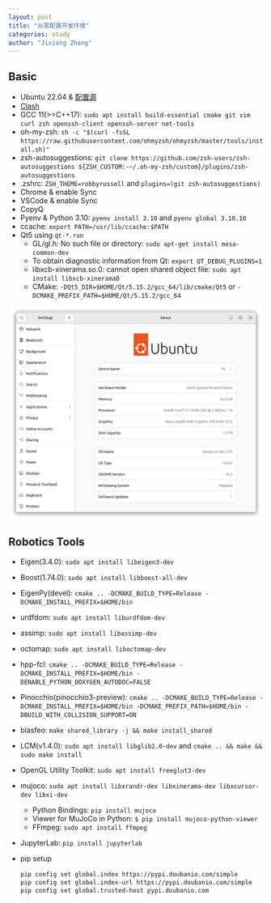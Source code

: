 ```yaml
---
layout: post
title: "从零配置开发环境"
categories: study
author: "Jixiang Zhang"
---
```


## Basic

* Ubuntu 22.04 & [配置源](https://mirrors.ustc.edu.cn/help/ubuntu.html)
* [Clash](https://github.com/Fndroid/clash_for_windows_pkg)
* GCC 11(>=C++17): `sudo apt install build-essential cmake git vim curl zsh openssh-client openssh-server net-tools`
* oh-my-zsh: `sh -c "$(curl -fsSL https://raw.githubusercontent.com/ohmyzsh/ohmyzsh/master/tools/install.sh)"`
* zsh-autosuggestions: `git clone https://github.com/zsh-users/zsh-autosuggestions ${ZSH_CUSTOM:-~/.oh-my-zsh/custom}/plugins/zsh-autosuggestions`
* .zshrc: `ZSH_THEME=robbyrussell` and `plugins=(git zsh-autosuggestions)`
* Chrome & enable Sync
* VSCode & enable Sync
* CopyQ
* Pyenv & Python 3.10: `pyenv install 3.10` and `pyenv global 3.10.10`
* ccache: `export PATH=/usr/lib/ccache:$PATH`
* Qt5 using `qt-*.run`
  * GL/gl.h: No such file or directory: `sudo apt-get install mesa-common-dev`
  * To obtain diagnostic information from Qt: `export QT_DEBUG_PLUGINS=1`
  * libxcb-xinerama.so.0: cannot open shared object file: `sudo apt install libxcb-xinerama0`
  * CMake: `-DQt5_DIR=$HOME/Qt/5.15.2/gcc_64/lib/cmake/Qt5` or `-DCMAKE_PREFIX_PATH=$HOME/Qt/5.15.2/gcc_64`

<p align="center">
  <img src="/images/Ubuntu-PC.png" width="500"/>
</p>

## Robotics Tools

* Eigen(3.4.0): `sudo apt install libeigen3-dev`
* Boost(1.74.0): `sudo apt install libboost-all-dev`
* EigenPy(devel): `cmake .. -DCMAKE_BUILD_TYPE=Release -DCMAKE_INSTALL_PREFIX=$HOME/bin`
* urdfdom: `sudo apt install liburdfdom-dev`
* assimp: `sudo apt install libassimp-dev`
* octomap: `sudo apt install liboctomap-dev`
* hpp-fcl: `cmake .. -DCMAKE_BUILD_TYPE=Release -DCMAKE_INSTALL_PREFIX=$HOME/bin -DENABLE_PYTHON_DOXYGEN_AUTODOC=FALSE`
* Pinocchio(pinocchio3-preview): `cmake .. -DCMAKE_BUILD_TYPE=Release -DCMAKE_INSTALL_PREFIX=$HOME/bin -DCMAKE_PREFIX_PATH=$HOME/bin -DBUILD_WITH_COLLISION_SUPPORT=ON`
* blasfeo: `make shared_library -j && make install_shared`
* LCM(v1.4.0): `sudo apt install libglib2.0-dev` and `cmake .. && make && sudo make install`
* OpenGL Utility Toolkit: `sudo apt install freeglut3-dev`
* mujoco: `sudo apt install libxrandr-dev libxinerama-dev libxcursor-dev libxi-dev`
  * Python Bindings: `pip install mujoco`
  * Viewer for MuJoCo in Python: `$ pip install mujoco-python-viewer`
  * FFmpeg: `sudo apt install ffmpeg`
* JupyterLab: `pip install jupyterlab`
* pip setup

  ```shell
  pip config set global.index https://pypi.doubanio.com/simple
  pip config set global.index-url https://pypi.doubanio.com/simple
  pip config set global.trusted-host pypi.doubanio.com
  ```
